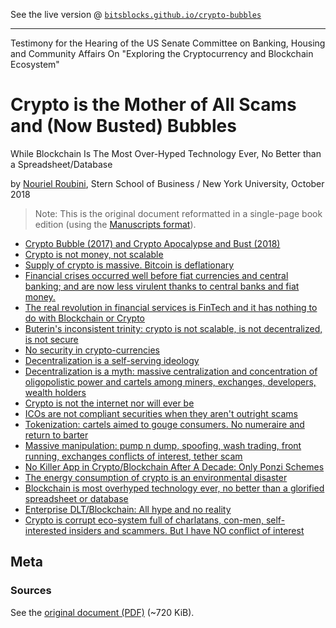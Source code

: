 
See the live version @ [`bitsblocks.github.io/crypto-bubbles`](http://bitsblocks.github.io/crypto-bubbles)

---


Testimony for the Hearing of the US Senate Committee on Banking,
Housing and Community Affairs On
"Exploring the Cryptocurrency and Blockchain Ecosystem"


# Crypto is the Mother of All Scams and (Now Busted) Bubbles

While Blockchain Is The Most Over-Hyped Technology Ever,
No Better than a Spreadsheet/Database

by [Nouriel Roubini](https://twitter.com/Nouriel), Stern School of Business / New York University, October 2018


> Note: This is the original document reformatted in a single-page book edition
>  (using the [Manuscripts format](http://manuscripts.github.io)).

- [Crypto Bubble (2017) and Crypto Apocalypse and Bust (2018)](index.md#crypto-bubble-2017-and-crypto-apocalypse-and-bust-2018)
- [Crypto is not money, not scalable](index.md#crypto-is-not-money-not-scalable)
- [Supply of crypto is massive. Bitcoin is deflationary](index.md#supply-of-crypto-is-massive-bitcoin-is-deflationary)
- [Financial crises occurred well before fiat currencies and central banking; and are now less virulent thanks to central banks and fiat money.](index.md#financial-crises-occurred-well-before-fiat-currencies-and-central-banking-and-are-now-less-virulent-thanks-to-central-banks-and-fiat-money)
- [The real revolution in financial services is FinTech and it has nothing to do with Blockchain or Crypto](index.md#the-real-revolution-in-financial-services-is-fintech-and-it-has-nothing-to-do-with-blockchain-or-crypto)
- [Buterin's inconsistent trinity: crypto is not scalable, is not decentralized, is not secure](index.md#buterins-inconsistent-trinity-crypto-is-not-scalable-is-not-decentralized-is-not-secure)
- [No security in crypto-currencies](index.md#no-security-in-crypto-currencies)
- [Decentralization is a self-serving ideology](index.md#decentralization-is-a-self-serving-ideology)
- [Decentralization is a myth: massive centralization and concentration of oligopolistic power and cartels among miners, exchanges, developers, wealth holders](index.md#decentralization-is-a-myth-massive-centralization-and-concentration-of-oligopolistic-power-and-cartels-among-miners-exchanges-developers-wealth-holders)
- [Crypto is not the internet nor will ever be](index.md#crypto-is-not-the-internet-nor-will-ever-be)
- [ICOs are not compliant securities when they aren't outright scams](index.md#icos-are-not-compliant-securities-when-they-arent-outright-scams)
- [Tokenization: cartels aimed to gouge consumers. No numeraire and return to barter](index.md#tokenization-cartels-aimed-to-gouge-consumers-no-numeraire-and-return-to-barter)
- [Massive manipulation: pump n dump, spoofing, wash trading, front running, exchanges conflicts of interest, tether scam](index.md#massive-manipulation-pump-n-dump-spoofing-wash-trading-front-running-exchanges-conflicts-of-interest-tether-scam)
- [No Killer App in Crypto/Blockchain After A Decade: Only Ponzi Schemes](index.md#no-killer-app-in-cryptoblockchain-after-a-decade-only-ponzi-schemes)
- [The energy consumption of crypto is an environmental disaster](index.md#the-energy-consumption-of-crypto-is-an-environmental-disaster)
- [Blockchain is most overhyped technology ever, no better than a glorified spreadsheet or database](index.md#blockchain-is-most-overhyped-technology-ever-no-better-than-a-glorified-spreadsheet-or-database)
- [Enterprise DLT/Blockchain: All hype and no reality](index.md#enterprise-dltblockchain-all-hype-and-no-reality)
- [Crypto is corrupt eco-system full of charlatans, con-men, self-interested insiders and scammers. But I have NO conflict of interest](index.md#crypto-is-corrupt-eco-system-full-of-charlatans-con-men-self-interested-insiders-and-scammers-but-i-have-no-conflict-of-interest)



## Meta

### Sources

See the [original document (PDF)](https://www.banking.senate.gov/imo/media/doc/Roubini%20Testimony%2010-11-18.pdf) (~720 KiB).
